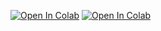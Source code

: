 [![Open In Colab](https://colab.research.google.com/assets/colab-badge.svg)](https://colab.research.google.com/github/soudabot/peko-ai/blob/main/Spleeter_easy_colab_en(1).ipynb)
[![Open In Colab](https://colab.research.google.com/assets/colab-badge.svg)](https://colab.research.google.com/github/soudabot/peko-ai/blob/main/so_vits_svc_fork_4_0.ipynb)
